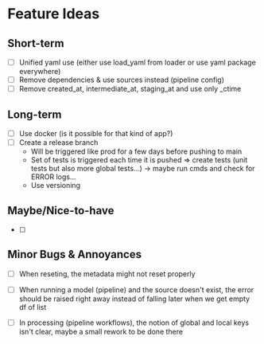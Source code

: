 # Feature Ideas

## Short-term
- [ ] Unified yaml use (either use load_yaml from loader or use yaml package everywhere)
- [ ] Remove dependencies & use sources instead (pipeline config)
- [ ] Remove created_at, intermediate_at, staging_at and use only _ctime

## Long-term
- [ ] Use docker (is it possible for that kind of app?)
- [ ] Create a release branch
    - Will be triggered like prod for a few days before pushing to main
    - Set of tests is triggered each time it is pushed => create tests (unit tests but also more global tests...) -> maybe run cmds and check for ERROR logs...
    - Use versioning

## Maybe/Nice-to-have
- [ ] 

## Minor Bugs & Annoyances
- [ ] When reseting, the metadata might not reset properly
- [ ] When running a model (pipeline) and the source doesn't exist, the error should be raised right away instead of falling later when we get empty df of list
- [ ] In processing (pipeline workflows), the notion of global and local keys isn't clear, maybe a small rework to be done there

